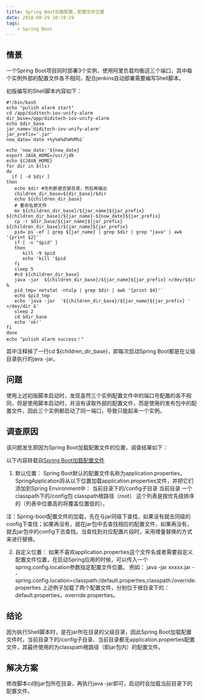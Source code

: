 ```yaml
---
title: Spring Boot加载配置，配置文件位置
date: 2018-08-29 10:19:19
tags:
    - Spring Boot
---
```


## 情景
一个Spring Boot项目同时部署3个实例，使用阿里负载均衡这三个端口，其中每个实例外部的配置文件各不相同，配合jenkins自动部署需要编写Shell脚本。

初版编写的Shell脚本内容如下：
```
#!/bin/bash
echo "pulish alarm start"
cd /app/diditech-iov-unify-alarm
dir_base=/app/diditech-iov-unify-alarm
echo $dir_base
jar_name='diditech-iov-unify-alarm'
jar_prefix='.jar'
now_date=`date +%y%m%d%H%M%S`

echo 'now_date:'${now_date}
export JAVA_HOME=/usr/jdk
echo ${JAVA_HOME}
for dir in $(ls)
do
  if [ -d $dir ]
then
   echo $dir #先判断是否是目录，然后再输出
   children_dir_base=${dir_base}/$dir
   echo ${children_dir_base}
   # 重命名原文件
   mv ${children_dir_base}/${jar_name}${jar_prefix} ${children_dir_base}/${jar_name}-${now_date}${jar_prefix}
   cp -r $dir_base/${jar_name}${jar_prefix} ${children_dir_base}/${jar_name}${jar_prefix}
   pid=`ps -ef | grep ${jar_name} | grep $dir | grep "java" | awk '{print $2}'`
   if [ -n "$pid" ]
   then
      kill -9 $pid
      echo 'kill '$pid
   fi
   sleep 5
   #cd ${children_dir_base}
   java -jar  ${children_dir_base}/${jar_name}${jar_prefix} >/dev/$dir &
   pid_tmp=`netstat -ntulp | grep $dir | awk '{print $4}'`
   echo $pid_tmp
   echo 'java -jar  '${children_dir_base}/${jar_name}${jar_prefix} ' >/dev/dir &'
   sleep 2
   cd $dir_base
   echo 'ok!'
fi
done
echo "pulish alarm success！"
```

其中注释掉了一行cd ${children_dir_base}，即每次启动Spring Boot都是在父级目录执行的java -jar。

## 问题
使用上述初版脚本启动时，发现虽然三个实例配置文件中的端口号配置的各不相同，但是使用脚本启动时，并没有读取外部的配置文件，而是使用的发布包中的配置文件，因此三个实例都启动了同一端口，导致只能起来一个实例。

## 调查原因
该问题发生原因为Spring Boot加载配置文件的位置，调查结果如下：

以下内容转载自[Spring Boot加载配置文件](https://www.cnblogs.com/moonandstar08/p/7368292.html)

1) 默认位置：
Spring Boot默认的配置文件名称为application.properties，SpringApplication将从以下位置加载application.properties文件，并把它们添加到Spring Environment中：
当前目录下的/config子目录
当前目录
一个classpath下的/config包
classpath根路径（root）
这个列表是按优先级排序的（列表中位置高的将覆盖位置低的）。

注：Spring-boot配置文件的加载，先在与jar同级下查找，如果没有就去同级的config下查找；如果再没有，就在jar包中去查找相应的配置文件，如果再没有，就去jar包中的config下去查找。当查找到对应配置片段时，采用增量替换的方式来进行替换。

2) 自定义位置：
如果不喜欢application.properties这个文件名或者需要自定义配置文件位置，在启动Spring应用的时候，可以传入一个spring.config.location参数指定配置文件位置。
例如：
java -jar xxxxx.jar   --spring.config.location=classpath:/default.properties,classpath:/override.properties
上述例子加载了两个配置文件，分别位于根目录下的：default.properties，override.properties。

## 结论
因为执行Shell脚本时，是在jar所在目录的父级目录，因此Spring Boot加载配置文件时，当前目录下的/config子目录、当前目录都无application.properties配置文件，其最终使用的为classpath根路径（即jar包内）的配置文件。

## 解决方案
修改脚本cd到jar包所在目录，再执行java -jar即可，启动时会加载当前目录下的配置文件。
